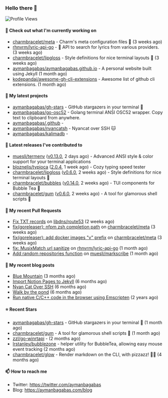### Hello there 👋

![Profile Views](https://komarev.com/ghpvc/?username=aymanbagabas&label=PROFILE+VIEWS)

#### 👷 Check out what I'm currently working on

- [charmbracelet/meta](https://github.com/charmbracelet/meta) - Charm&#39;s meta configuration files 🫥 (3 weeks ago)
- [rhnvrm/lyric-api-go](https://github.com/rhnvrm/lyric-api-go) - :musical_score: API to search for lyrics from various providers. (3 weeks ago)
- [charmbracelet/lipgloss](https://github.com/charmbracelet/lipgloss) - Style definitions for nice terminal layouts 👄 (3 weeks ago)
- [aymanbagabas/aymanbagabas.github.io](https://github.com/aymanbagabas/aymanbagabas.github.io) - A personal website built using Jekyll (1 month ago)
- [kodepandai/awesome-gh-cli-extensions](https://github.com/kodepandai/awesome-gh-cli-extensions) - Awesome list of github cli extensions. (1 month ago)

#### 🌱 My latest projects

- [aymanbagabas/gh-stars](https://github.com/aymanbagabas/gh-stars) - GitHub stargazers in your terminal 🌟
- [aymanbagabas/go-osc52](https://github.com/aymanbagabas/go-osc52) - Golang terminal ANSI OSC52 wrapper. Copy text to clipboard from anywhere.
- [aymanbagabas/.github](https://github.com/aymanbagabas/.github) - 
- [aymanbagabas/nyancatsh](https://github.com/aymanbagabas/nyancatsh) - Nyancat over SSH 🐱
- [aymanbagabas/kalimadb](https://github.com/aymanbagabas/kalimadb) - 

#### 🔭 Latest releases I've contributed to

- [muesli/termenv](https://github.com/muesli/termenv) ([v0.13.0](https://github.com/muesli/termenv/releases/tag/v0.13.0), 2 days ago) - Advanced ANSI style &amp; color support for your terminal applications
- [bloznelis/typioca](https://github.com/bloznelis/typioca) ([2.0.4](https://github.com/bloznelis/typioca/releases/tag/2.0.4), 1 week ago) - Cozy typing speed tester
- [charmbracelet/lipgloss](https://github.com/charmbracelet/lipgloss) ([v0.6.0](https://github.com/charmbracelet/lipgloss/releases/tag/v0.6.0), 2 weeks ago) - Style definitions for nice terminal layouts 👄
- [charmbracelet/bubbles](https://github.com/charmbracelet/bubbles) ([v0.14.0](https://github.com/charmbracelet/bubbles/releases/tag/v0.14.0), 2 weeks ago) - TUI components for Bubble Tea 🫧
- [charmbracelet/gum](https://github.com/charmbracelet/gum) ([v0.6.0](https://github.com/charmbracelet/gum/releases/tag/v0.6.0), 2 weeks ago) - A tool for glamorous shell scripts 🎀

#### 🔨 My recent Pull Requests

- [Fix TXT records](https://github.com/libdns/route53/pull/18) on [libdns/route53](https://github.com/libdns/route53) (2 weeks ago)
- [fix(goreleaser): nfpm zsh completion path](https://github.com/charmbracelet/meta/pull/45) on [charmbracelet/meta](https://github.com/charmbracelet/meta) (3 weeks ago)
- [fix(goreleaser): add docker images &#34;v&#34; prefix](https://github.com/charmbracelet/meta/pull/44) on [charmbracelet/meta](https://github.com/charmbracelet/meta) (3 weeks ago)
- [fix: MusixMatch url sanitize](https://github.com/rhnvrm/lyric-api-go/pull/5) on [rhnvrm/lyric-api-go](https://github.com/rhnvrm/lyric-api-go) (1 month ago)
- [Add random repositories function](https://github.com/muesli/markscribe/pull/48) on [muesli/markscribe](https://github.com/muesli/markscribe) (1 month ago)

#### 📜 My recent blog posts

- [Blue Mountain](https://aymanbagabas.com/blog/2022/06/02/blue-mountain.html) (3 months ago)
- [Import Notion Pages to Jekyll](https://aymanbagabas.com/blog/2022/03/29/import-notion-pages-to-jekyll.html) (6 months ago)
- [Nyan Cat Over SSH](https://aymanbagabas.com/blog/2022/03/25/nyan-cat-over-ssh.html) (6 months ago)
- [Walk by the pond](https://aymanbagabas.com/blog/2022/03/10/walk-by-the-pond.html) (6 months ago)
- [Run native C/C&#43;&#43; code in the browser using Emscripten](https://aymanbagabas.com/blog/2020/11/18/run-native-c-c&#43;&#43;-code-in-the-browser-using-emscripten.html) (2 years ago)

#### ⭐ Recent Stars

- [aymanbagabas/gh-stars](https://github.com/aymanbagabas/gh-stars) - GitHub stargazers in your terminal 🌟 (1 month ago)
- [charmbracelet/gum](https://github.com/charmbracelet/gum) - A tool for glamorous shell scripts 🎀 (1 month ago)
- [zzl/go-winrtapi](https://github.com/zzl/go-winrtapi) -  (2 months ago)
- [lrstanley/bubblezone](https://github.com/lrstanley/bubblezone) - helper utility for BubbleTea, allowing easy mouse event tracking (2 months ago)
- [charmbracelet/glow](https://github.com/charmbracelet/glow) - Render markdown on the CLI, with pizzazz! 💅🏻 (4 months ago)

#### 📫 How to reach me

- Twitter: https://twitter.com/aymanbagabas
- Blog: https://aymanbagabas.com/blog
